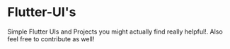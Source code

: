 # Flutter-UI's
Simple Flutter UIs and Projects you might actually find really helpful!. Also feel free to contribute as well!

